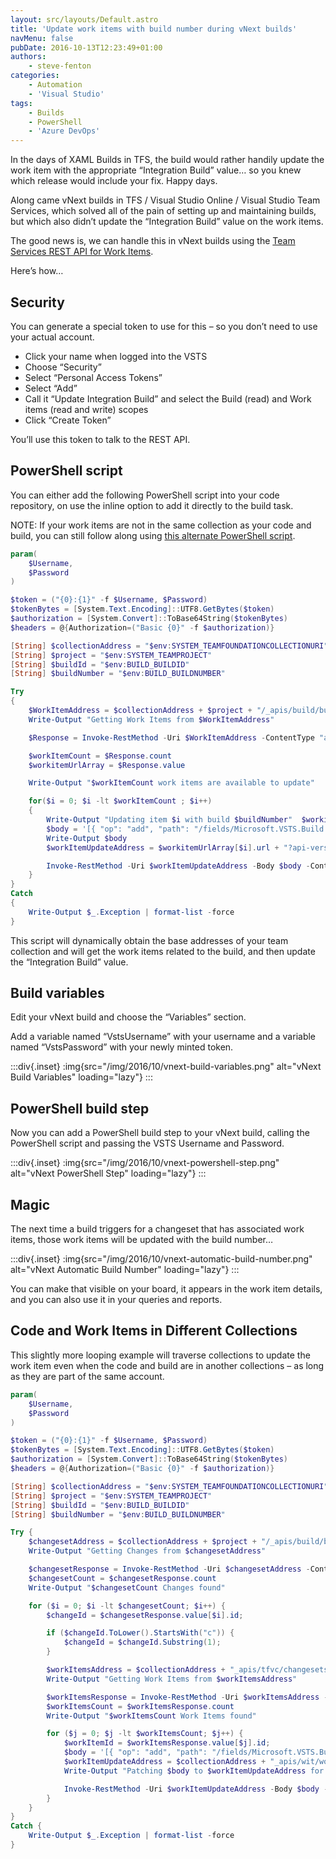 ```yaml
---
layout: src/layouts/Default.astro
title: 'Update work items with build number during vNext builds'
navMenu: false
pubDate: 2016-10-13T12:23:49+01:00
authors:
    - steve-fenton
categories:
    - Automation
    - 'Visual Studio'
tags:
    - Builds
    - PowerShell
    - 'Azure DevOps'
---
```


In the days of XAML Builds in TFS, the build would rather handily update the work item with the appropriate “Integration Build” value… so you knew which release would include your fix. Happy days.

Along came vNext builds in TFS / Visual Studio Online / Visual Studio Team Services, which solved all of the pain of setting up and maintaining builds, but which also didn’t update the “Integration Build” value on the work items.

The good news is, we can handle this in vNext builds using the [Team Services REST API for Work Items](https://www.visualstudio.com/en-us/docs/integrate/api/wit/work-items).

Here’s how…

## Security

You can generate a special token to use for this – so you don’t need to use your actual account.

- Click your name when logged into the VSTS
- Choose “Security”
- Select “Personal Access Tokens”
- Select “Add”
- Call it “Update Integration Build” and select the Build (read) and Work items (read and write) scopes
- Click “Create Token”

You’ll use this token to talk to the REST API.

## PowerShell script

You can either add the following PowerShell script into your code repository, on use the inline option to add it directly to the build task.

NOTE: If your work items are not in the same collection as your code and build, you can still follow along using [this alternate PowerShell script](#alternate-powershell-script).

```powershell
param(
    $Username,
    $Password
)

$token = ("{0}:{1}" -f $Username, $Password)
$tokenBytes = [System.Text.Encoding]::UTF8.GetBytes($token)
$authorization = [System.Convert]::ToBase64String($tokenBytes)
$headers = @{Authorization=("Basic {0}" -f $authorization)}

[String] $collectionAddress = "$env:SYSTEM_TEAMFOUNDATIONCOLLECTIONURI"
[String] $project = "$env:SYSTEM_TEAMPROJECT"
[String] $buildId = "$env:BUILD_BUILDID"
[String] $buildNumber = "$env:BUILD_BUILDNUMBER"

Try
{
    $WorkItemAddress = $collectionAddress + $project + "/_apis/build/builds/" + $buildId + "/workitems?api-version=2.0"
    Write-Output "Getting Work Items from $WorkItemAddress"

    $Response = Invoke-RestMethod -Uri $WorkItemAddress -ContentType "application/json" -Headers $headers -Method GET

    $workItemCount = $Response.count
    $workitemUrlArray = $Response.value

    Write-Output "$workItemCount work items are available to update"

    for($i = 0; $i -lt $workItemCount ; $i++)
    {
        Write-Output "Updating item $i with build $buildNumber"  $workitemUrlArray[$i].url
        $body = '[{ "op": "add", "path": "/fields/Microsoft.VSTS.Build.IntegrationBuild", "value":"' + $buildNumber + '"}]'
        Write-Output $body
        $workItemUpdateAddress = $workitemUrlArray[$i].url + "?api-version=1.0"

        Invoke-RestMethod -Uri $workItemUpdateAddress -Body $body -ContentType "application/json-patch+json" -Headers $headers -Method PATCH
    }
}
Catch
{
    Write-Output $_.Exception | format-list -force
}
```

This script will dynamically obtain the base addresses of your team collection and will get the work items related to the build, and then update the “Integration Build” value.

## Build variables

Edit your vNext build and choose the “Variables” section.

Add a variable named “VstsUsername” with your username and a variable named “VstsPassword” with your newly minted token.

:::div{.inset}
:img{src="/img/2016/10/vnext-build-variables.png" alt="vNext Build Variables" loading="lazy"}
:::

## PowerShell build step

Now you can add a PowerShell build step to your vNext build, calling the PowerShell script and passing the VSTS Username and Password.

:::div{.inset}
:img{src="/img/2016/10/vnext-powershell-step.png" alt="vNext PowerShell Step" loading="lazy"}
:::

## Magic

The next time a build triggers for a changeset that has associated work items, those work items will be updated with the build number…

:::div{.inset}
:img{src="/img/2016/10/vnext-automatic-build-number.png" alt="vNext Automatic Build Number" loading="lazy"}
:::

You can make that visible on your board, it appears in the work item details, and you can also use it in your queries and reports.

## Code and Work Items in Different Collections

This slightly more looping example will traverse collections to update the work item even when the code and build are in another collections – as long as they are part of the same account.

```powershell
param(
    $Username,
    $Password
)

$token = ("{0}:{1}" -f $Username, $Password)
$tokenBytes = [System.Text.Encoding]::UTF8.GetBytes($token)
$authorization = [System.Convert]::ToBase64String($tokenBytes)
$headers = @{Authorization=("Basic {0}" -f $authorization)}

[String] $collectionAddress = "$env:SYSTEM_TEAMFOUNDATIONCOLLECTIONURI"
[String] $project = "$env:SYSTEM_TEAMPROJECT"
[String] $buildId = "$env:BUILD_BUILDID"
[String] $buildNumber = "$env:BUILD_BUILDNUMBER"

Try {
    $changesetAddress = $collectionAddress + $project + "/_apis/build/builds/" + $buildId + "/changes?api-version=2.0"
    Write-Output "Getting Changes from $changesetAddress"

    $changesetResponse = Invoke-RestMethod -Uri $changesetAddress -ContentType "application/json" -Headers $headers -Method GET
    $changesetCount = $changesetResponse.count
    Write-Output "$changesetCount Changes found"

    for ($i = 0; $i -lt $changesetCount; $i++) {
        $changeId = $changesetResponse.value[$i].id;

        if ($changeId.ToLower().StartsWith("c")) {
            $changeId = $changeId.Substring(1);
        }

        $workItemsAddress = $collectionAddress + "_apis/tfvc/changesets/" + $changeId + "/workItems"
        Write-Output "Getting Work Items from $workItemsAddress"

        $workItemsResponse = Invoke-RestMethod -Uri $workItemsAddress -ContentType "application/json" -Headers $headers -Method GET
        $workItemsCount = $workItemsResponse.count
        Write-Output "$workItemsCount Work Items found"

        for ($j = 0; $j -lt $workItemsCount; $j++) {
            $workItemId = $workItemsResponse.value[$j].id;
            $body = '[{ "op": "add", "path": "/fields/Microsoft.VSTS.Build.IntegrationBuild", "value":"' + $buildNumber + '"}]'
            $workItemUpdateAddress = $collectionAddress + "_apis/wit/workItems/" + $workItemId + "?api-version=1.0"
            Write-Output "Patching $body to $workItemUpdateAddress for $workItemId"

            Invoke-RestMethod -Uri $workItemUpdateAddress -Body $body -ContentType "application/json-patch+json" -Headers $headers -Method PATCH
        }
    }
}
Catch {
    Write-Output $_.Exception | format-list -force
}
```